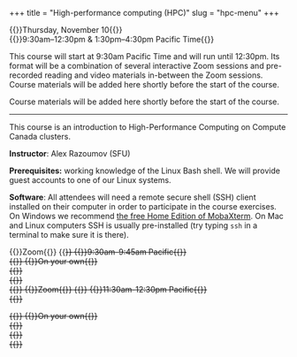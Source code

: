+++
title = "High-performance computing (HPC)"
slug = "hpc-menu"
+++

{{<cor>}}Thursday, November 10{{</cor>}}\
{{<cgr>}}9:30am–12:30pm & 1:30pm–4:30pm Pacific Time{{</cgr>}}

This course will start at 9:30am Pacific Time and will run until 12:30pm. Its format will be a combination of
several interactive Zoom sessions and pre-recorded reading and video materials in-between the Zoom sessions. Course
materials will be added here shortly before the start of the course.

Course materials will be added here shortly before the start of the course.

---

This course is an introduction to High-Performance Computing on Compute Canada clusters.

<!-- Please download a [ZIP file](https://owncloud.westgrid.ca/index.php/s/VCD8Pogqmk7eS16/download) with all slides (single -->
<!-- PDF combining all chapters) and sample codes. -->

**Instructor**: Alex Razoumov (SFU)

**Prerequisites:** working knowledge of the Linux Bash shell. We will provide guest accounts to one of our Linux systems.

**Software**: All attendees will need a remote secure shell (SSH) client installed on their computer in order to
participate in the course exercises. On Windows we recommend
[the free Home Edition of MobaXterm](https://mobaxterm.mobatek.net/download.html). On Mac and Linux computers SSH is
usually pre-installed (try typing `ssh` in a terminal to make sure it is there).

<!-- {{<cor>}}Zoom{{</cor>}} {{<s>}} {{<cgr>}}Day 1 - 9:30am-9:45am Pacific{{</cgr>}} \ -->
<!-- {{<nolinktitle>}}Opening morning session{{</nolinktitle>}} -->
<!-- {{<cbr>}}On your own{{</cbr>}} \ -->
<!-- {{<nolinktitle>}}Overview{{</nolinktitle>}} \ -->
<!-- {{<nolinktitle>}}Basics{{</nolinktitle>}} \ -->
<!-- {{<nolinktitle>}}Languages and tools{{</nolinktitle>}} -->
<!-- {{<cor>}}Zoom{{</cor>}} {{<s>}} {{<cgr>}}11:30am-12:30pm Pacific{{</cgr>}} \ -->
<!-- {{<nolinktitle>}}Mid-day session{{</nolinktitle>}} -->

{{<cor>}}Zoom{{</cor>}} {{<s>}} {{<cgr>}}9:30am-9:45am Pacific{{</cgr>}} \
{{<linktitle url="../hpc1" text="Opening morning session">}}
{{<cbr>}}On your own{{</cbr>}} \
{{<linktitle url="../hpc/hpc-01-overview" text="Overview (20 min)">}} \
{{<linktitle url="../hpc/hpc-02-basics" text="Basics (28 min)">}} \
{{<linktitle url="../hpc/hpc-03-languages" text="Languages and tools (61 min)">}}
{{<cor>}}Zoom{{</cor>}} {{<s>}} {{<cgr>}}11:30am-12:30pm Pacific{{</cgr>}} \
{{<linktitle url="../hpc2" text="Mid-day session">}}

<!-- {{<nolinktitle>}}Morning session{{</nolinktitle>}} -->
<!-- {{<cbr>}}On your own{{</cbr>}} \ -->
<!-- {{<nolinktitle>}}Scheduling{{</nolinktitle>}} \ -->
<!-- {{<nolinktitle>}}Best practices, file sharing, and summary{{</nolinktitle>}} -->
<!-- {{<cor>}}Zoom{{</cor>}} {{<s>}} {{<cgr>}}Day 2 - 11:30am-12:30pm Pacific{{</cgr>}} \ -->
<!-- {{<nolinktitle>}}Closing mid-day session{{</nolinktitle>}} -->

{{<linktitle url="../hpc3" text="Morning session">}}
{{<cbr>}}On your own{{</cbr>}} \
{{<linktitle url="../hpc/hpc-04-scheduling" text="Scheduling (66 min)">}} \
{{<linktitle url="../hpc/hpc-05-best-summary" text="Best practices, file sharing, and summary (9 min)">}}\
{{<linktitle url="../hpc4" text="Closing mid-day session">}}
